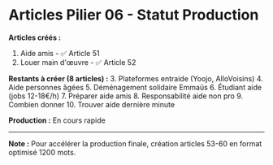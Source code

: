 # Articles Pilier 06 - Statut Production

**Articles créés :**
1. Aide amis - ✅ Article 51
2. Louer main d'œuvre - ✅ Article 52

**Restants à créer (8 articles) :**
3. Plateformes entraide (Yoojo, AlloVoisins)
4. Aide personnes âgées
5. Déménagement solidaire Emmaüs
6. Étudiant aide (jobs 12-18€/h)
7. Préparer aide amis
8. Responsabilité aide non pro
9. Combien donner
10. Trouver aide dernière minute

**Production :** En cours rapide

---

**Note :** Pour accélérer la production finale, création articles 53-60 en format optimisé 1200 mots.

